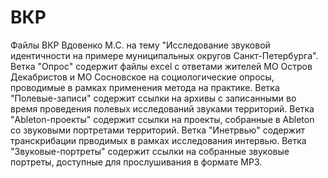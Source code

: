 # ВКР
Файлы ВКР Вдовенко М.С. на тему "Исследование звуковой идентичности на примере муниципальных округов Санкт-Петербурга". Ветка "Опрос" содержит файлы excel с ответами жителей МО Остров Декабристов и МО Сосновское на социологические опросы, проводимые в рамках применения метода на практике. Ветка "Полевые-записи" содержит ссылки на архивы с записанными во время проведения полевых исследований звуками территорий. Ветка "Ableton-проекты" содержит ссылки на проекты, собранные в Ableton со звуковыми портретами территорий. Ветка "Инетрвью" содержит транскрибации прводимых в рамках исследования интервью. Ветка "Звуковые-портреты" содержит ссылки на собранные звуковые портреты, доступные для прослушивания в формате MP3.
